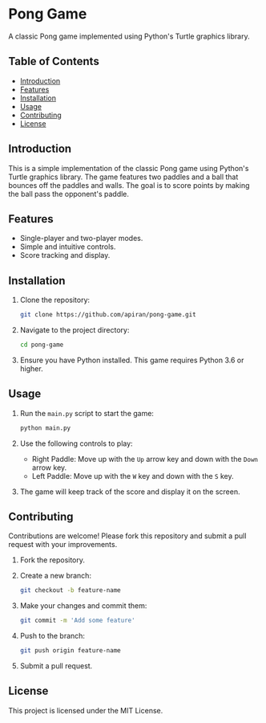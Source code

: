 # Pong Game

A classic Pong game implemented using Python's Turtle graphics library.

## Table of Contents

- [Introduction](#introduction)
- [Features](#features)
- [Installation](#installation)
- [Usage](#usage)
- [Contributing](#contributing)
- [License](#license)

## Introduction

This is a simple implementation of the classic Pong game using Python's Turtle graphics library. The game features two paddles and a ball that bounces off the paddles and walls. The goal is to score points by making the ball pass the opponent's paddle.

## Features

- Single-player and two-player modes.
- Simple and intuitive controls.
- Score tracking and display.

## Installation

1. Clone the repository:
    ```bash
    git clone https://github.com/apiran/pong-game.git
    ```

2. Navigate to the project directory:
    ```bash
    cd pong-game
    ```

3. Ensure you have Python installed. This game requires Python 3.6 or higher.

## Usage

1. Run the `main.py` script to start the game:
    ```bash
    python main.py
    ```

2. Use the following controls to play:
    - Right Paddle: Move up with the `Up` arrow key and down with the `Down` arrow key.
    - Left Paddle: Move up with the `W` key and down with the `S` key.

3. The game will keep track of the score and display it on the screen.

## Contributing

Contributions are welcome! Please fork this repository and submit a pull request with your improvements.

1. Fork the repository.
2. Create a new branch:
    ```bash
    git checkout -b feature-name
    ```

3. Make your changes and commit them:
    ```bash
    git commit -m 'Add some feature'
    ```

4. Push to the branch:
    ```bash
    git push origin feature-name
    ```

5. Submit a pull request.

## License

This project is licensed under the MIT License.
